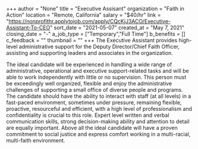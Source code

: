 +++
author = "None"
title = "Executive Assisant"
organization = "Faith in Action"
location = "Remote, California"
salary = "$40/hr"
link = "https://nonprofithr.applytojob.com/apply/CQcKjJ3ACO/Executive-Assistant-To-CEO"
sort_date = "2021-05-07"
created_at = "May 7, 2021"
closing_date = "-"
a_job_type = ["Temporary","Full Time"]
b_benefits = []
c_feedback = ""
thumbnail = ""
+++
The Executive Assistant provides high-level administrative support for the Deputy Director/Chief Faith Officer, assisting and supporting leaders and associates in the organization.  

The ideal candidate will be experienced in handling a wide range of administrative, operational and executive support-related tasks and will be able to work independently with little or no supervision. This person must be exceedingly well organized, flexible and enjoy the administrative challenges of supporting a small office of diverse people and programs. 
The candidate should have the ability to interact with staff (at all levels) in a fast-paced environment, sometimes under pressure, remaining flexible, proactive, resourceful and efficient, with a high level of professionalism and confidentiality is crucial to this role. Expert level written and verbal communication skills, strong decision-making ability and attention to detail are equally important. 
Above all the ideal candidate will have a proven commitment to social justice and express comfort working in a multi-racial, multi-faith environment.